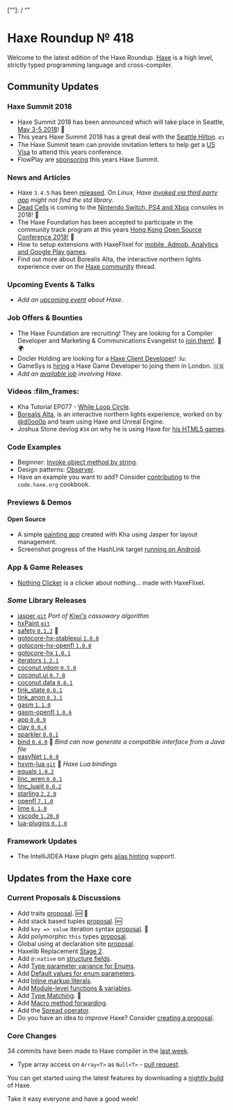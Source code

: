 [_template]: ../templates/roundup.html
[date]: / "2018-02-08 10:18:00"
[modified]: / "2018-02-08 10:18:00"
[published]: / "2018-02-08 12:00:00"
[description]: / "The latest news covering the Haxe community, featuring upcoming talks, the latest HaxeLib releases, game previews and lots more!"
[“”]: / “”

# Haxe Roundup № 418

Welcome to the latest edition of the Haxe Roundup. [Haxe](http://haxe.org/?utm_source=haxe.io) is a high level, strictly typed programming language and cross-compiler.

## Community Updates

### Haxe Summit 2018

- Haxe Summit 2018 has been announced which will take place in Seattle, [May 3-5 2018](https://summit.haxe.org/us/2018/)! :tada:
- This years Haxe Summit 2018 has a great deal with the [Seattle Hilton](https://twitter.com/HaxeSummit/status/953767955338354689). :dollar:
- The Haxe Summit team can provide invitation letters to help get a [US Visa](https://twitter.com/HaxeSummit/status/955646774101897216) to attend this years conference.
- FlowPlay are [sponsoring](http://markets.businessinsider.com/news/stocks/FlowPlay-to-Bring-Inaugural-U-S-Haxe-Summit-to-Seattle-1014968271) this years Haxe Summit.

### News and Articles

- Haxe `3.4.5` has been [released](https://haxe.org/download/version/3.4.5/). _On Linux, Haxe [invoked via third party app](https://github.com/HaxeFoundation/haxe/commit/ce1fe17db3dd753f40ab4d1760c8984ce2769b01#commitcomment-27419032) might not find the std library._
- [Dead Cells](https://dead-cells.com/) is coming to the [Nintendo Switch, PS4 and Xbox](https://twitter.com/motiontwin/status/956572897820233729) consoles in 2018! :star2:
- The Haxe Foundation has been accepted to participate in the community track program at this years [Hong Kong Open Source Conference 2018!](https://haxe.org/blog/haxe-track-at-hkoscon-2018/) :star2:
- How to setup extensions with HaxeFlixel for [mobile, Admob, Analytics and Google Play games](http://forum.haxeflixel.com/topic/757/tutorial-on-how-to-setup-extensions-with-haxeflixel-for-mobile-admob-analytics-google-play-games).
- Find out more about Borealis Alta, the interactive northern lights experience over on the [Haxe community](https://community.haxe.org/t/an-interactive-northernlights-experience-created-with-the-help-of-openfl-haxe-and-unreal-engine/377) thread.

### Upcoming Events & Talks

- _Add an [upcoming event](https://github.com/skial/haxe.io/labels/events) about Haxe._

### Job Offers & Bounties

- The Haxe Foundation are recruiting! They are looking for a Compiler Developer and Marketing & Communications Evangelist to [join them!](https://haxe.org/blog/hf-is-recruiting/). :star2: :earth_africa:
- Docler Holding are looking for a [Haxe Client Developer](https://doclerholding.recruitee.com/o/client-haxe-developer)! :lu:
- GameSys is [hiring](https://twitter.com/gavindeadman/status/952933396841451521) a Haxe Game Developer to joing them in London. :gb:
- _Add an [available job](https://github.com/skial/haxe.io/labels/jobs) involving Haxe_.

### Videos :film_frames:

- Kha Tutorial EP077 - [While Loop Circle](https://www.youtube.com/watch?v=LmrIEldg9c0).
- [Borealis Alta](https://vimeo.com/248578790), is an interactive northern lights experience, worked on by [@d0oo0p](https://twitter.com/d0oo0p/status/956653320181075969) and team using Haxe and Unreal Engine.
- Joshua Stone devlog `#34` on why he is using Haxe for [his HTML5 games](https://www.youtube.com/watch?v=wKA7kRDa3HQ).

### Code Examples

- Beginner: [Invoke object method by string](https://code.haxe.org/category/beginner/reflection-method-call.html).
- Design patterns: [Observer](https://code.haxe.org/category/design-patterns/observer.html).
- Have an example you want to add? Consider [contributing](https://github.com/HaxeFoundation/code-cookbook#contributing-articles) to the `code.haxe.org` cookbook.

### Previews & Demos

#### Open Source

- A simple [painting app](https://twitter.com/Meltingtallow/status/961152046211747842) created with Kha using Jasper for layout management.
- Screenshot progress of the HashLink target [running on Android](https://twitter.com/nadako/status/959795630439886849).

### App & Game Releases

- [Nothing Clicker](https://twitter.com/tembachi/status/960666119819419648) is a clicker about nothing... made with HaxeFlixel.

### _Some_ Library Releases

- [jasper `git`](https://github.com/PongoEngine/jasper/) _Port of [Kiwi's](https://github.com/nucleic/kiwi) cassowary algorithm_
- [hxPaint `git`](https://github.com/PongoEngine/hxPaint)
- [safety `0.1.2`](http://lib.haxe.org/p/safety) :star2:
- [gotocore-hx-stablexui `1.0.0`](http://lib.haxe.org/p/gotocore-hx-stablexui)
- [gotocore-hx-openfl `1.0.0`](http://lib.haxe.org/p/gotocore-hx-openfl)
- [gotocore-hx `1.0.1`](http://lib.haxe.org/p/gotocore-hx)
- [iterators `1.2.1`](http://lib.haxe.org/p/iterators)
- [coconut.vdom `0.5.0`](http://lib.haxe.org/p/coconut.vdom)
- [coconut.ui `0.7.0`](http://lib.haxe.org/p/coconut.ui)
- [coconut.data `0.6.1`](http://lib.haxe.org/p/coconut.data)
- [tink_state `0.6.1`](http://lib.haxe.org/p/tink_state)
- [tink_anon `0.3.1`](http://lib.haxe.org/p/tink_anon)
- [gasm `1.1.0`](http://lib.haxe.org/p/gasm)
- [gasm-openfl `1.0.6`](http://lib.haxe.org/p/gasm-openfl)
- [app `0.0.9`](http://lib.haxe.org/p/app)
- [clay `0.0.4`](http://lib.haxe.org/p/clay)
- [sparkler `0.0.1`](http://lib.haxe.org/p/sparkler)
- [bind `0.4.0`](http://lib.haxe.org/p/bind/0.4.0/) :star2: _Bind can now generate a compatible interface from a Java file_
- [easyNet `1.0.0`](http://lib.haxe.org/p/easyNet)
- [hxvm-lua `git`](https://github.com/kevinresol/hxvm-lua) :star2: _Haxe Lua bindings_
- [equals `1.0.2`](http://lib.haxe.org/p/equals)
- [linc_wren `0.0.1`](http://lib.haxe.org/p/linc_wren)
- [linc_luajit `0.0.2`](http://lib.haxe.org/p/linc_luajit)
- [starling `2.2.0`](http://lib.haxe.org/p/starling)
- [openfl `7.1.0`](http://lib.haxe.org/p/openfl)
- [lime `6.1.0`](http://lib.haxe.org/p/lime)
- [vscode `1.20.0`](http://lib.haxe.org/p/vscode)
- [lua-plugins `0.1.0`](http://lib.haxe.org/p/lua-plugins)

### Framework Updates

- The IntelliJIDEA Haxe plugin gets [alias hinting](https://twitter.com/mayakwd/status/961168632129695744) support!.

## Updates from the Haxe core

### Current Proposals & Discussions

- Add traits [proposal](https://github.com/HaxeFoundation/haxe-evolution/pull/40). :new: :star2:
- Add stack based tuples [proposal](https://github.com/HaxeFoundation/haxe-evolution/pull/38). :new:
- Add `key => value` iteration syntax [proposal](https://github.com/HaxeFoundation/haxe-evolution/pull/37). :star2:
- Add polymorphic `this` types [proposal](https://github.com/HaxeFoundation/haxe-evolution/pull/36).
- Global using at declaration site [proposal](https://github.com/HaxeFoundation/haxe-evolution/issues/35).
- Haxelib Replacement [Stage 2](https://github.com/HaxeFoundation/haxe-evolution/issues/34).
- Add `@:native` on [structure fields](https://github.com/HaxeFoundation/haxe-evolution/pull/32).
- Add [Type parameter variance for Enums](https://github.com/HaxeFoundation/haxe-evolution/pull/28).
- Add [Default values for enum parameters](https://github.com/HaxeFoundation/haxe-evolution/issues/27).
- Add [Inline markup literals](https://github.com/HaxeFoundation/haxe-evolution/pull/26).
- Add [Module-level functions & variables](https://github.com/HaxeFoundation/haxe-evolution/pull/24).
- Add [Type Matching](https://github.com/HaxeFoundation/haxe-evolution/pull/20). :star2:
- Add [Macro method forwarding](https://github.com/HaxeFoundation/haxe-evolution/pull/18).
- Add the [Spread operator](https://github.com/HaxeFoundation/haxe-evolution/pull/7).
- Do you have an idea to _improve_ Haxe? Consider [creating a proposal].

### Core Changes

34 commits have been made to Haxe compiler in the [last week].

- Type array access on `Array<T>` as `Null<T>` - [pull request](https://github.com/HaxeFoundation/haxe/pull/6825).

You can get started using the latest features by downloading a [nightly build] of Haxe.

Take it easy everyone and have a good week!

[last week]: https://github.com/issues?utf8=%E2%9C%93&q=closed%3A2018-02-01..2018-02-08+org%3Ahaxefoundation+is%3Aclosed+
[nightly build]: http://build.haxe.org
[creating a proposal]: https://github.com/HaxeFoundation/haxe-evolution
